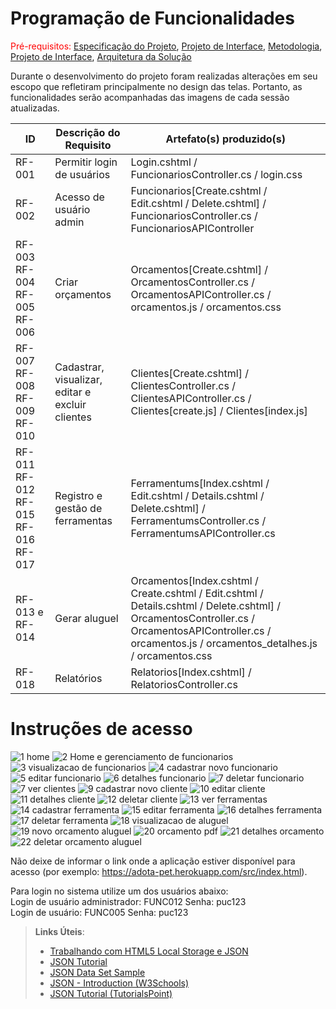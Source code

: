 # Programação de Funcionalidades

<span style="color:red">Pré-requisitos: <a href="2-Especificação do Projeto.md"> Especificação do Projeto</a></span>, <a href="3-Projeto de Interface.md"> Projeto de Interface</a>, <a href="4-Metodologia.md"> Metodologia</a>, <a href="3-Projeto de Interface.md"> Projeto de Interface</a>, <a href="5-Arquitetura da Solução.md"> Arquitetura da Solução</a>

Durante o desenvolvimento do projeto foram realizadas alterações em seu escopo que refletiram principalmente no design das telas. Portanto, as funcionalidades serão acompanhadas das imagens de cada sessão atualizadas.

|ID    | Descrição do Requisito  | Artefato(s) produzido(s) |
|------|-----------------------------------------|----|
|RF-001| Permitir login de usuários | Login.cshtml / FuncionariosController.cs / login.css | 
|RF-002| Acesso de usuário admin   | Funcionarios[Create.cshtml / Edit.cshtml / Delete.cshtml] /  FuncionariosController.cs / FuncionariosAPIController |
|RF-003 RF-004 RF-005 RF-006| Criar orçamentos | Orcamentos[Create.cshtml] /  OrcamentosController.cs / OrcamentosAPIController.cs / orcamentos.js / orcamentos.css |
|RF-007 RF-008 RF-009 RF-010| Cadastrar, visualizar, editar e excluir clientes | Clientes[Create.cshtml] /  ClientesController.cs / ClientesAPIController.cs / Clientes[create.js] / Clientes[index.js] |
|RF-011 RF-012 RF-015 RF-016 RF-017| Registro e gestão de ferramentas | Ferramentums[Index.cshtml / Edit.cshtml / Details.cshtml / Delete.cshtml] /  FerramentumsController.cs / FerramentumsAPIController.cs |
|RF-013 e RF-014| Gerar aluguel | Orcamentos[Index.cshtml / Create.cshtml / Edit.cshtml / Details.cshtml / Delete.cshtml] /  OrcamentosController.cs / OrcamentosAPIController.cs / orcamentos.js / orcamentos_detalhes.js / orcamentos.css |
|RF-018| Relatórios | Relatorios[Index.cshtml] /  RelatoriosController.cs |





# Instruções de acesso
![1 home](https://github.com/ICEI-PUC-Minas-PMV-ADS/pmv-ads-2023-2-e2-proj-int-t2-alugueltch-ferramentas/assets/128100886/124e1adf-b75a-4782-bef3-1721b5914c08)
![2 Home e gerenciamento de funcionarios](https://github.com/ICEI-PUC-Minas-PMV-ADS/pmv-ads-2023-2-e2-proj-int-t2-alugueltch-ferramentas/assets/128100886/4569284f-92e8-406a-833d-6244409172a1)
![3 visualizacao de funcionarios](https://github.com/ICEI-PUC-Minas-PMV-ADS/pmv-ads-2023-2-e2-proj-int-t2-alugueltch-ferramentas/assets/128100886/3efadbb5-19b8-4c05-8446-b52f34d3cd9d)
![4 cadastrar novo funcionario](https://github.com/ICEI-PUC-Minas-PMV-ADS/pmv-ads-2023-2-e2-proj-int-t2-alugueltch-ferramentas/assets/128100886/2d5e12c2-35ff-4bc8-b784-9b2fdbdc506a)
![5 editar funcionario](https://github.com/ICEI-PUC-Minas-PMV-ADS/pmv-ads-2023-2-e2-proj-int-t2-alugueltch-ferramentas/assets/128100886/c841188d-ff58-4c8b-b560-af4f23987f87)
![6 detalhes funcionario](https://github.com/ICEI-PUC-Minas-PMV-ADS/pmv-ads-2023-2-e2-proj-int-t2-alugueltch-ferramentas/assets/128100886/6449486b-2959-43fe-a78a-26869fcf5766)
![7 deletar funcionario](https://github.com/ICEI-PUC-Minas-PMV-ADS/pmv-ads-2023-2-e2-proj-int-t2-alugueltch-ferramentas/assets/128100886/b58607c8-13b8-4ee3-ae14-95237f4cc182)
![7 ver clientes](https://github.com/ICEI-PUC-Minas-PMV-ADS/pmv-ads-2023-2-e2-proj-int-t2-alugueltch-ferramentas/assets/128100886/fae3203e-c930-456b-8f3b-6006e8d2a461)
![9 cadastrar novo cliente](https://github.com/ICEI-PUC-Minas-PMV-ADS/pmv-ads-2023-2-e2-proj-int-t2-alugueltch-ferramentas/assets/128100886/a3e33f6a-c239-46d5-a7d4-848d6cd5e10c)
![10 editar cliente](https://github.com/ICEI-PUC-Minas-PMV-ADS/pmv-ads-2023-2-e2-proj-int-t2-alugueltch-ferramentas/assets/128100886/a2534abc-a582-4ece-af8d-c78e10517319)
![11 detalhes cliente](https://github.com/ICEI-PUC-Minas-PMV-ADS/pmv-ads-2023-2-e2-proj-int-t2-alugueltch-ferramentas/assets/128100886/fe1692b2-4e59-4c5a-99df-1d09b5b2e1ff)
![12 deletar cliente](https://github.com/ICEI-PUC-Minas-PMV-ADS/pmv-ads-2023-2-e2-proj-int-t2-alugueltch-ferramentas/assets/128100886/b1379cb7-890e-4c64-809b-5231e160fe49)
![13 ver ferramentas](https://github.com/ICEI-PUC-Minas-PMV-ADS/pmv-ads-2023-2-e2-proj-int-t2-alugueltch-ferramentas/assets/128100886/5c954d57-1305-431f-a6dc-20722fae536b)
![14 cadastrar ferramenta](https://github.com/ICEI-PUC-Minas-PMV-ADS/pmv-ads-2023-2-e2-proj-int-t2-alugueltch-ferramentas/assets/128100886/c28df1f2-0293-4805-b629-89870c6fd310)
![15 editar ferramenta](https://github.com/ICEI-PUC-Minas-PMV-ADS/pmv-ads-2023-2-e2-proj-int-t2-alugueltch-ferramentas/assets/128100886/8959f894-5df8-4a3e-ae78-c221cc6543a4)
![16 detalhes ferramenta](https://github.com/ICEI-PUC-Minas-PMV-ADS/pmv-ads-2023-2-e2-proj-int-t2-alugueltch-ferramentas/assets/128100886/233f07ad-5555-4c08-8ba2-365e5b6e8823)
![17 deletar ferramenta](https://github.com/ICEI-PUC-Minas-PMV-ADS/pmv-ads-2023-2-e2-proj-int-t2-alugueltch-ferramentas/assets/128100886/25d4fe76-a49e-4672-b77b-5c12e238e0b9)
![18 visualizacao de aluguel](https://github.com/ICEI-PUC-Minas-PMV-ADS/pmv-ads-2023-2-e2-proj-int-t2-alugueltch-ferramentas/assets/128100886/5fb7a3df-b9e8-4bea-bfee-6b90a15f8396)
![19 novo orcamento aluguel](https://github.com/ICEI-PUC-Minas-PMV-ADS/pmv-ads-2023-2-e2-proj-int-t2-alugueltch-ferramentas/assets/128100886/6ba3d10b-8503-4857-83e7-5f5a1712c1bf)
![20 orcamento pdf](https://github.com/ICEI-PUC-Minas-PMV-ADS/pmv-ads-2023-2-e2-proj-int-t2-alugueltch-ferramentas/assets/128100886/ec042b9e-2b14-494c-a37b-dbdb55fa59b3)
![21 detalhes orcamento](https://github.com/ICEI-PUC-Minas-PMV-ADS/pmv-ads-2023-2-e2-proj-int-t2-alugueltch-ferramentas/assets/128100886/4d992b14-a18a-43f1-9329-894ed2d044b8)
![22 deletar orcamento aluguel](https://github.com/ICEI-PUC-Minas-PMV-ADS/pmv-ads-2023-2-e2-proj-int-t2-alugueltch-ferramentas/assets/128100886/bed546c7-c7d9-4bfd-8efc-bea4c488d751)









Não deixe de informar o link onde a aplicação estiver disponível para acesso (por exemplo: https://adota-pet.herokuapp.com/src/index.html).

Para login no sistema utilize um dos usuários abaixo:<br>
Login de usuário administrador: FUNC012 Senha: puc123<br>
Login de usuário: FUNC005 Senha: puc123<br>


> **Links Úteis**:
>
> - [Trabalhando com HTML5 Local Storage e JSON](https://www.devmedia.com.br/trabalhando-com-html5-local-storage-e-json/29045)
> - [JSON Tutorial](https://www.w3resource.com/JSON)
> - [JSON Data Set Sample](https://opensource.adobe.com/Spry/samples/data_region/JSONDataSetSample.html)
> - [JSON - Introduction (W3Schools)](https://www.w3schools.com/js/js_json_intro.asp)
> - [JSON Tutorial (TutorialsPoint)](https://www.tutorialspoint.com/json/index.htm)
